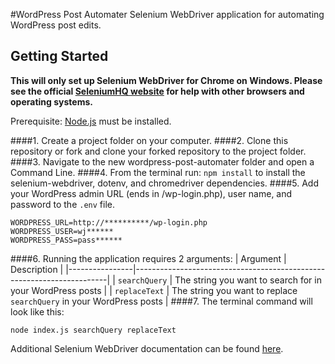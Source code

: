 #WordPress Post Automater
Selenium WebDriver application for automating WordPress post edits.
## Getting Started
**This will only set up Selenium WebDriver for Chrome on Windows. Please see the official [SeleniumHQ website](http://www.seleniumhq.org/) for help with other browsers and operating systems.**

Prerequisite: [Node.js](https://nodejs.org/en/) must be installed.

####1. Create a project folder on your computer.
####2. Clone this repository or fork and clone your forked repository to the project folder.
####3. Navigate to the new wordpress-post-automater folder and open a Command Line.
####4. From the terminal run: `npm install` to install the selenium-webdriver, dotenv, and chromedriver dependencies.
####5. Add your WordPress admin URL (ends in /wp-login.php), user name, and password to the `.env` file.
```
WORDPRESS_URL=http://**********/wp-login.php
WORDPRESS_USER=wj******
WORDPRESS_PASS=pass******
```
####6. Running the application requires 2 arguments:
| Argument       | Description                                                           |
|----------------|-----------------------------------------------------------------------|
| `searchQuery`  | The string you want to search for in your WordPress posts             |
| `replaceText`  | The string you want to replace `searchQuery` in your WordPress posts  |
####7. The terminal command will look like this:
```
node index.js searchQuery replaceText
```
Additional Selenium WebDriver documentation can be found [here](http://seleniumhq.github.io/selenium/docs/api/javascript/index.html).
